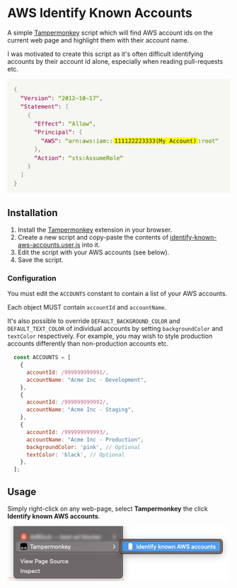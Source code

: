 # AWS Identify Known Accounts

A simple [Tampermonkey][tm] script which will find AWS account ids on the current web page and highlight them with their account name.

I was motivated to create this script as it's often difficult identifying accounts by their account id alone, especially when reading pull-requests etc.

![Example](images/example.png)

## Installation

1. Install the [Tampermonkey][tm] extension in your browser.
2. Create a new script and copy-paste the contents of [identify-known-aws-accounts.user.js](./identify-known-aws-accounts.user.js) into it.
3. Edit the script with your AWS accounts (see below).
4. Save the script.

### Configuration

You must edit the `ACCOUNTS` constant to contain a list of your AWS accounts.

Each object MUST contain `accountId` and `accountName`.

It's also possible to override `DEFAULT_BACKGROUND_COLOR` and `DEFAULT_TEXT_COLOR` of individual accounts by setting `backgroundColor` and `textColor` respectively.
For example, you may wish to style production accounts differently than non-production accounts etc.

```javascript
  const ACCOUNTS = [
    {
      accountId: /999999999991/,
      accountName: "Acme Inc - Development",
    },
    {
      accountId: /999999999992/,
      accountName: "Acme Inc - Staging",
    },
    {
      accountId: /999999999993/,
      accountName: "Acme Inc - Production",
      backgroundColor: 'pink', // Optional
      textColor: 'black', // Optional
    },
  ];
```

## Usage

Simply right-click on any web-page, select **Tampermonkey** the click **Identify known AWS accounts**.

![Browser context menu](images/context-menu.png)

[tm]: https://www.tampermonkey.net/